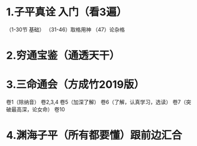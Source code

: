 # 1.子平真诠 入门（看3遍）
（1-30节 基础）
（31-46）取格用神
（47）论杂格

# 2.穷通宝鉴（通透天干）

# 3.三命通会（方成竹2019版）
卷1（除纳音）
卷2,3,4
卷5（加深了解）
卷6（了解，认真学习，选读）
卷7（突破最高深，论女命）
卷10

# 4.渊海子平（所有都要懂）跟前边汇合
